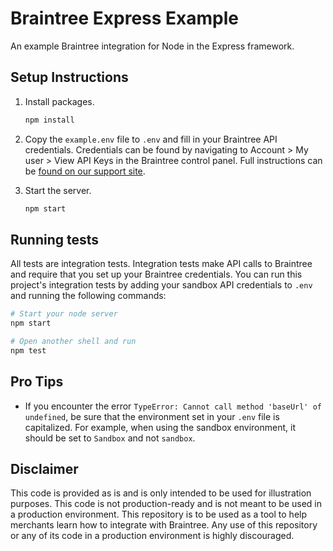 # Braintree Express Example
An example Braintree integration for Node in the Express framework.

## Setup Instructions

1. Install packages.

   ```sh
   npm install
   ```

2. Copy the `example.env` file to `.env` and fill in your Braintree API credentials. Credentials can be found by navigating to Account > My user > View API Keys in the Braintree control panel. Full instructions can be [found on our support site](https://articles.braintreepayments.com/control-panel/important-gateway-credentials#api-credentials).

3. Start the server.

   ```sh
   npm start
   ```

## Running tests

All tests are integration tests. Integration tests make API calls to Braintree and require that you set up your Braintree credentials. You can run this project's integration tests by adding your sandbox API credentials to `.env` and running the following commands:

```sh
# Start your node server
npm start

# Open another shell and run
npm test
```

## Pro Tips

- If you encounter the error `TypeError: Cannot call method 'baseUrl' of undefined`, be sure that the environment set in your `.env` file is capitalized. For example, when using the sandbox environment, it should be set to `Sandbox` and not `sandbox`.

## Disclaimer

This code is provided as is and is only intended to be used for illustration purposes. This code is not production-ready and is not meant to be used in a production environment. This repository is to be used as a tool to help merchants learn how to integrate with Braintree. Any use of this repository or any of its code in a production environment is highly discouraged.
